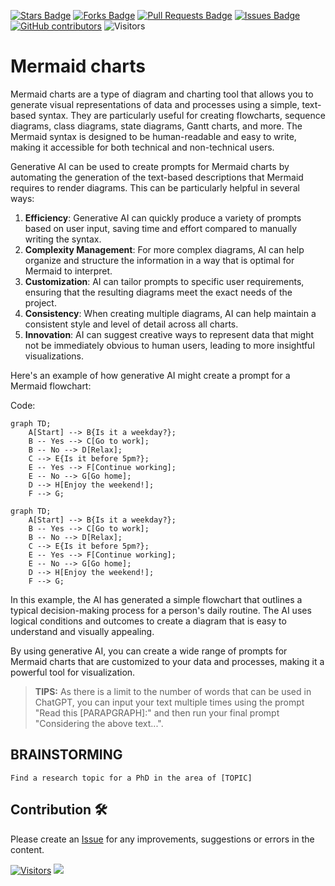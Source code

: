 <a href="https://github.com/drshahizan/Generative-AI-Playground/stargazers"><img src="https://img.shields.io/github/stars/drshahizan/Generative-AI-Playground" alt="Stars Badge"/></a>
<a href="https://github.com/drshahizan/Generative-AI-Playground/network/members"><img src="https://img.shields.io/github/forks/drshahizan/Generative-AI-Playground" alt="Forks Badge"/></a>
<a href="https://github.com/drshahizan/Generative-AI-Playground/pulls"><img src="https://img.shields.io/github/issues-pr/drshahizan/Generative-AI-Playground" alt="Pull Requests Badge"/></a>
<a href="https://github.com/drshahizan/Generative-AI-Playground"><img src="https://img.shields.io/github/issues/drshahizan/Generative-AI-Playground" alt="Issues Badge"/></a>
<a href="https://github.com/drshahizan/Generative-AI-Playground/graphs/contributors"><img alt="GitHub contributors" src="https://img.shields.io/github/contributors/drshahizan/Generative-AI-Playground?color=2b9348"></a>
![Visitors](https://api.visitorbadge.io/api/visitors?path=https%3A%2F%2Fgithub.com%2Fdrshahizan%2Generative-AI-Playground&labelColor=%23d9e3f0&countColor=%23697689&style=flat)


# Mermaid charts

Mermaid charts are a type of diagram and charting tool that allows you to generate visual representations of data and processes using a simple, text-based syntax. They are particularly useful for creating flowcharts, sequence diagrams, class diagrams, state diagrams, Gantt charts, and more. The Mermaid syntax is designed to be human-readable and easy to write, making it accessible for both technical and non-technical users.

Generative AI can be used to create prompts for Mermaid charts by automating the generation of the text-based descriptions that Mermaid requires to render diagrams. This can be particularly helpful in several ways:

1. **Efficiency**: Generative AI can quickly produce a variety of prompts based on user input, saving time and effort compared to manually writing the syntax.
2. **Complexity Management**: For more complex diagrams, AI can help organize and structure the information in a way that is optimal for Mermaid to interpret.
3. **Customization**: AI can tailor prompts to specific user requirements, ensuring that the resulting diagrams meet the exact needs of the project.
4. **Consistency**: When creating multiple diagrams, AI can help maintain a consistent style and level of detail across all charts.
5. **Innovation**: AI can suggest creative ways to represent data that might not be immediately obvious to human users, leading to more insightful visualizations.

Here's an example of how generative AI might create a prompt for a Mermaid flowchart:

Code:
```
graph TD;
    A[Start] --> B{Is it a weekday?};
    B -- Yes --> C[Go to work];
    B -- No --> D[Relax];
    C --> E{Is it before 5pm?};
    E -- Yes --> F[Continue working];
    E -- No --> G[Go home];
    D --> H[Enjoy the weekend!];
    F --> G;
```

```mermaid
graph TD;
    A[Start] --> B{Is it a weekday?};
    B -- Yes --> C[Go to work];
    B -- No --> D[Relax];
    C --> E{Is it before 5pm?};
    E -- Yes --> F[Continue working];
    E -- No --> G[Go home];
    D --> H[Enjoy the weekend!];
    F --> G;
```

In this example, the AI has generated a simple flowchart that outlines a typical decision-making process for a person's daily routine. The AI uses logical conditions and outcomes to create a diagram that is easy to understand and visually appealing.

By using generative AI, you can create a wide range of prompts for Mermaid charts that are customized to your data and processes, making it a powerful tool for visualization.

> **TIPS:** As there is a limit to the number of words that can be used in ChatGPT, you can input your text multiple times using the prompt "Read this [PARAPGRAPH]:" and then run your final prompt "Considering the above text...".

## BRAINSTORMING

```
Find a research topic for a PhD in the area of [TOPIC]
```



## Contribution 🛠️
Please create an [Issue](https://github.com/drshahizan/Generative-AI-Playground/issues) for any improvements, suggestions or errors in the content.

[![Visitors](https://api.visitorbadge.io/api/visitors?path=https%3A%2F%2Fgithub.com%2Fdrshahizan&labelColor=%23697689&countColor=%23555555&style=plastic)](https://visitorbadge.io/status?path=https%3A%2F%2Fgithub.com%2Fdrshahizan)
![](https://hit.yhype.me/github/profile?user_id=81284918)
